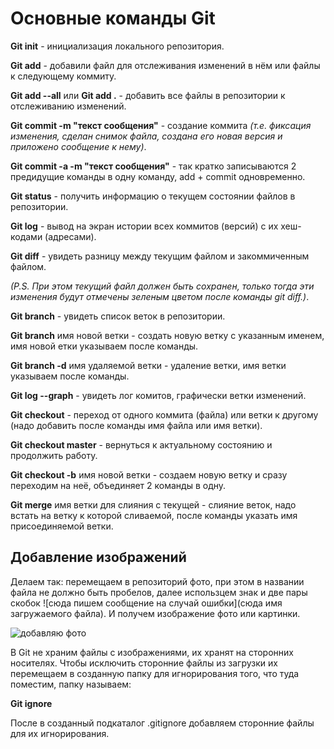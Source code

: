 # Основные команды Git

**Git init** - инициализация локального репозитория.

**Git add** - добавили файл для отслеживания изменений в нём или файлы к следующему коммиту.

**Git add --all**  или **Git add .** - добавить все файлы в репозитории к отслеживанию изменений. 

**Git commit -m "текст сообщения"** - создание коммита *(т.е. фиксация изменения, сделан снимок файла, создана его новая версия и приложено сообщение к нему)*.

**Git commit -a -m "текст сообщения"** - так кратко записываются 2 предидущие команды в одну команду, add + commit одновременно.

**Git status** - получить информацию о текущем состоянии файлов в репозитории.

**Git log** - вывод на экран истории всех коммитов (версий) с их хеш-кодами (адресами).


**Git diff** - увидеть разницу между текущим файлом и закоммиченным файлом.

*(P.S. При этом текущий файл должен быть сохранен, только тогда эти изменения будут отмечены зеленым цветом после команды git diff.)*.

**Git branch** - увидеть список веток в репозитории.

**Git branch** имя новой ветки - создать новую ветку с указанным именем, имя новой етки указываем после команды.

**Git branch -d** имя удаляемой ветки - удаление ветки, имя ветки указываем после команды.

**Git log --graph** - увидеть лог комитов, графически ветки изменений.

**Git checkout** - переход от одного коммита (файла) или ветки к другому (надо добавить после команды имя файла или имя ветки).

**Git checkout master** - вернуться к актуальному состоянию и продолжить работу.

**Git checkout -b** имя новой ветки - создаем новую ветку и сразу переходим на неё, объединяет 2 команды в одну.

**Git merge** имя ветки для слияния с текущей - слияние веток, надо встать на ветку к которой сливаемой, после команды указать имя присоединяемой ветки.

## Добавление изображений

Делаем так: перемещаем в репозиторий фото, при этом в названии файла не должно быть пробелов, далее использцем знак и две пары скобок ![сюда пишем сообщение на случай ошибки](сюда имя загружаемого файла). И получем изображение фото или картинки.

![добавляю фото](Riga2.jpeg)

В Git не храним файлы с изображениями, их хранят на сторонних носителях. Чтобы исключить сторонние файлы из загрузки их перемещаем в созданную папку для игнорирования того, что туда поместим, папку называем:

**Git ignore**

После в созданный подкаталог .gitignore добавляем сторонние файлы для их игнорирования.


